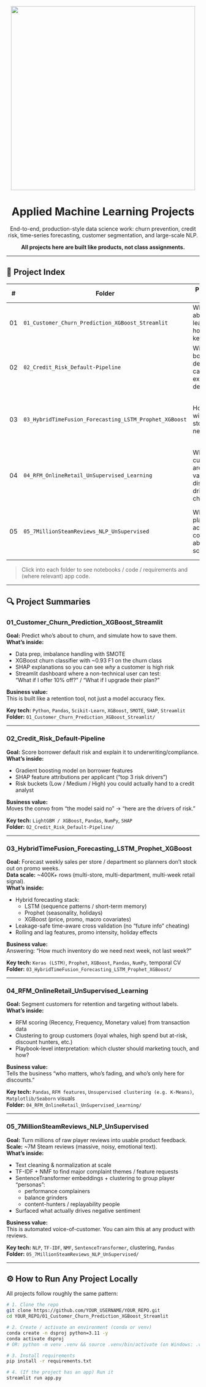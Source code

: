 <p align="center">
  <img src="https://media.giphy.com/media/LMcB8XospGZO8UQq87/giphy.gif" width="480px"/>
</p>

<h1 align="center">Applied Machine Learning Projects</h1>

<p align="center">
  End-to-end, production-style data science work:
  churn prevention, credit risk, time-series forecasting, customer segmentation, and large-scale NLP.
</p>

<p align="center">
  <b>All projects here are built like products, not class assignments.</b>
</p>

---

## 📂 Project Index

| #  | Folder                                                                 | Problem it Solves                                                                 | Highlights                                                                                          | Stack / Methods                                                                                  |
|----|------------------------------------------------------------------------|-----------------------------------------------------------------------------------|-----------------------------------------------------------------------------------------------------|---------------------------------------------------------------------------------------------------|
| 01 | `01_Customer_Churn_Prediction_XGBoost_Streamlit`                      | Who is about to leave and how do we keep them?                                   | SMOTE + XGBoost (F1 on churners ≈ 0.93), Streamlit dashboard, what-if retention simulator           | Scikit-Learn, XGBoost, SMOTE, SHAP, Streamlit                                                   |
| 02 | `02_Credit_Risk_Default-Pipeline`                                     | Will this borrower default, and can we explain that decision?                    | Gradient boosted default model, SHAP driver explanations, human-readable risk tiers                | XGBoost / LightGBM, SHAP, Pandas                                                                 |
| 03 | `03_HybridTimeFusion_Forecasting_LSTM_Prophet_XGBoost`                | How much will each store sell next week?                                         | Hybrid LSTM + Prophet + XGBoost on ~400K+ rows, leakage-safe temporal CV, promo/holiday signals     | Keras (LSTM), Prophet, XGBoost, Pandas, NumPy                                                    |
| 04 | `04_RFM_OnlineRetail_UnSupervised_Learning`                           | Which customers are high value, discount-driven, or at churn risk?               | RFM feature engineering, unsupervised clustering, customer segmentation for targeting & retention  | RFM scoring, K-Means / clustering, Cohort-style segmentation, Pandas                             |
| 05 | `05_7MillionSteamReviews_NLP_UnSupervised`                            | What are players actually complaining about at scale?                            | ~6M+ Steam reviews, TF-IDF → NMF topics, SentenceTransformer embeddings → clustering of personas   | NLP pipeline, TF-IDF, NMF, SentenceTransformer embeddings, clustering, topic mining             |

> Click into each folder to see notebooks / code / requirements and (where relevant) app code.

---

## 🔍 Project Summaries

### 01_Customer_Churn_Prediction_XGBoost_Streamlit
**Goal:** Predict who’s about to churn, and simulate how to save them.  
**What’s inside:**
- Data prep, imbalance handling with SMOTE  
- XGBoost churn classifier with ~0.93 F1 on the churn class  
- SHAP explanations so you can see *why* a customer is high risk  
- Streamlit dashboard where a non-technical user can test:  
  “What if I offer 10% off?” / “What if I upgrade their plan?”

**Business value:**  
This is built like a retention tool, not just a model accuracy flex.

**Key tech:** `Python`, `Pandas`, `Scikit-Learn`, `XGBoost`, `SMOTE`, `SHAP`, `Streamlit`  
**Folder:** `01_Customer_Churn_Prediction_XGBoost_Streamlit/`

---

### 02_Credit_Risk_Default-Pipeline
**Goal:** Score borrower default risk and explain it to underwriting/compliance.  
**What’s inside:**
- Gradient boosting model on borrower features  
- SHAP feature attributions per applicant (“top 3 risk drivers”)  
- Risk buckets (Low / Medium / High) you could actually hand to a credit analyst

**Business value:**  
Moves the convo from “the model said no” → “here are the drivers of risk.”

**Key tech:** `LightGBM / XGBoost`, `Pandas`, `NumPy`, `SHAP`  
**Folder:** `02_Credit_Risk_Default-Pipeline/`

---

### 03_HybridTimeFusion_Forecasting_LSTM_Prophet_XGBoost
**Goal:** Forecast weekly sales per store / department so planners don’t stock out on promo weeks.  
**Data scale:** ~400K+ rows (multi-store, multi-department, multi-week retail signal).  
**What’s inside:**
- Hybrid forecasting stack:
  - LSTM (sequence patterns / short-term memory)
  - Prophet (seasonality, holidays)
  - XGBoost (price, promo, macro covariates)
- Leakage-safe time-aware cross validation (no “future info” cheating)
- Rolling and lag features, promo intensity, holiday effects

**Business value:**  
Answering: “How much inventory do we need next week, not last week?”

**Key tech:** `Keras (LSTM)`, `Prophet`, `XGBoost`, `Pandas`, `NumPy`, temporal CV  
**Folder:** `03_HybridTimeFusion_Forecasting_LSTM_Prophet_XGBoost/`

---

### 04_RFM_OnlineRetail_UnSupervised_Learning
**Goal:** Segment customers for retention and targeting without labels.  
**What’s inside:**
- RFM scoring (Recency, Frequency, Monetary value) from transaction data  
- Clustering to group customers (loyal whales, high spend but at-risk, discount hunters, etc.)  
- Playbook-level interpretation: which cluster should marketing touch, and how?

**Business value:**  
Tells the business “who matters, who’s fading, and who’s only here for discounts.”

**Key tech:** `Pandas`, `RFM features`, `Unsupervised clustering (e.g. K-Means)`, `Matplotlib/Seaborn` visuals  
**Folder:** `04_RFM_OnlineRetail_UnSupervised_Learning/`

---

### 05_7MillionSteamReviews_NLP_UnSupervised
**Goal:** Turn millions of raw player reviews into usable product feedback.  
**Scale:** ~7M Steam reviews (massive, noisy, emotional text).  
**What’s inside:**
- Text cleaning & normalization at scale  
- TF-IDF + NMF to find major complaint themes / feature requests  
- SentenceTransformer embeddings + clustering to group player “personas”:  
  - performance complainers  
  - balance grinders  
  - content-hunters / replayability people  
- Surfaced what actually drives negative sentiment

**Business value:**  
This is automated voice-of-customer. You can aim this at any product with reviews.

**Key tech:** `NLP`, `TF-IDF`, `NMF`, `SentenceTransformer`, clustering, `Pandas`  
**Folder:** `05_7MillionSteamReviews_NLP_UnSupervised/`

---

## ⚙ How to Run Any Project Locally

All projects follow roughly the same pattern:

```bash
# 1. Clone the repo
git clone https://github.com/YOUR_USERNAME/YOUR_REPO.git
cd YOUR_REPO/01_Customer_Churn_Prediction_XGBoost_Streamlit

# 2. Create / activate an environment (conda or venv)
conda create -n dsproj python=3.11 -y
conda activate dsproj
# OR: python -m venv .venv && source .venv/bin/activate (on Windows: .venv\Scripts\activate)

# 3. Install requirements
pip install -r requirements.txt

# 4. (If the project has an app) Run it
streamlit run app.py
